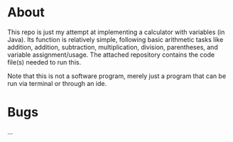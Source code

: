 # About
This repo is just my attempt at implementing a calculator with variables (in Java). Its function is relatively simple, following  basic arithmetic tasks like addition, addition, subtraction, multiplication, division, parentheses, and variable assignment/usage. The attached repository contains the code file(s) needed to run this. 

Note that this is not a software program, merely just a program that can be run via terminal or through an ide.

# Bugs
...
